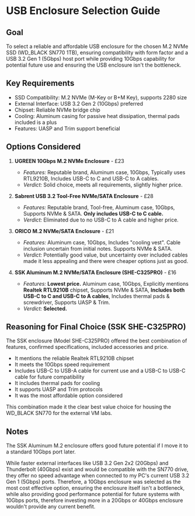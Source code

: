 # USB Enclosure Selection Guide

## Goal

To select a reliable and affordable USB enclosure for the chosen M.2 NVMe SSD (WD_BLACK SN770 1TB), ensuring compatibility with form factor and a USB 3.2 Gen 1 (5Gbps) host port while providing 10Gbps capability for potential future use and ensuring the USB enclosure isn't the bottleneck.

## Key Requirements

*   SSD Compatibility: M.2 NVMe (M-Key or B+M Key), supports 2280 size
*   External Interface: USB 3.2 Gen 2 (10Gbps) preferred
*   Chipset: Reliable NVMe bridge chip
*   Cooling: Aluminum casing for passive heat dissipation, thermal pads included is a plus
*   Features: UASP and Trim support beneficial

## Options Considered

1.  **UGREEN 10Gbps M.2 NVMe Enclosure** - £23
    *   *Features:* Reputable brand, Aluminum case, 10Gbps, Typically uses RTL9210B, Includes USB-C to C and USB-C to A cables.
    *   *Verdict:* Solid choice, meets all requirements, slightly higher price.

2.  **Sabrent USB 3.2 Tool-Free NVMe/SATA Enclosure** - £28
    *   *Features:* Reputable brand, Tool-free, Aluminum case, 10Gbps, Supports NVMe & SATA. **Only includes USB-C to C cable.**
    *   *Verdict:* Eliminated due to no USB-C to A cable and higher price.

3.  **ORICO M.2 NVMe/SATA Enclosure** - £21
    *   *Features:* Aluminum case, 10Gbps, Includes "cooling vest". Cable inclusion uncertain from initial notes. Supports NVMe & SATA.
    *   *Verdict:* Potentially good value, but uncertainty over included cables made it less appealing and there were cheaper options just as good.

4.  **SSK Aluminum M.2 NVMe/SATA Enclosure (SHE-C325PRO)** - £16
    *   *Features:* **Lowest price.** Aluminum case, 10Gbps, Explicitly mentions **Realtek RTL9210B** chipset, Supports NVMe & SATA, **Includes both USB-C to C and USB-C to A cables**, Includes thermal pads & screwdriver, Supports UASP & Trim.
    *   *Verdict:* **Selected.**

## Reasoning for Final Choice (SSK SHE-C325PRO)

The SSK enclosure (Model SHE-C325PRO) offered the best combination of features, confirmed specifications, included accessories and price.

*   It mentions the reliable Realtek RTL9210B chipset
*   It meets the 10Gbps speed requirement
*   Includes USB-C to USB-A cable for current use and a USB-C to USB-C cable for future compatibility
*   It includes thermal pads for cooling
*   It supports UASP and Trim protocols
*   It was the most affordable option considered

This combination made it the clear best value choice for housing the WD_BLACK SN770 for the external VM labs.

## Notes

The SSK Aluminum M.2 enclosure offers good future potential if I move it to a standard 10Gbps port later. 

While faster external interfaces like USB 3.2 Gen 2x2 (20Gbps) and Thunderbolt (40Gbps) exist and would be compatible with the SN770 drive, they offer no speed advantage when connected to my PC's current USB 3.2 Gen 1 (5Gbps) ports. Therefore, a 10Gbps enclosure was selected as the most cost effective option, ensuring the enclosure itself isn't a bottleneck, while also providing good performance potential for future systems with 10Gbps ports, therefore investing more in a 20Gbps or 40Gbps enclosure wouldn't provide any current benefit.

